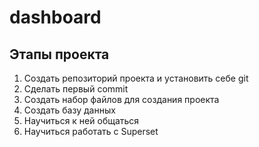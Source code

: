 # dashboard

## Этапы проекта

1. Создать репозиторий проекта и установить себе git
2. Сделать первый commit
3. Создать набор файлов для создания проекта
4. Создать базу данных
5. Научиться к ней общаться
6. Научиться работать с Superset